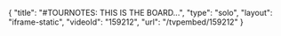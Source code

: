 {
    "title": "#TOURNOTES: THIS IS THE BOARD...",
    "type": "solo",
    "layout": "iframe-static",
    "videoId": "159212",
    "url": "\/tvpembed\/159212"
}